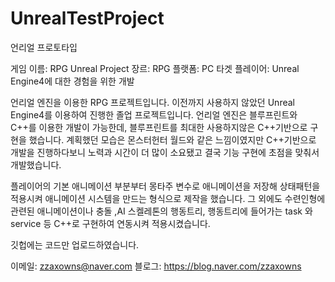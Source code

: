 # UnrealTestProject
언리얼 프로토타입

게임 이름: RPG Unreal Project
장르: RPG
플랫폼: PC
타겟 플레이어: Unreal Engine4에 대한 경험을 위한 개발

언리얼 엔진을 이용한 RPG 프로젝트입니다. 이전까지 사용하지 않았던 Unreal Engine4를 이용하여 진행한 졸업 프로젝트입니다.
언리얼 엔진은 블루프린트와 C++를 이용한 개발이 가능한데, 블루프린트를 최대한 사용하지않은 C++기반으로 구현을 했습니다.
계획했던 모습은 몬스터헌터 월드와 같은 느낌이였지만 C++기반으로 개발을 진행하다보니 노력과 시간이 더 많이 소요됐고 결국 기능 구현에 초점을 맞춰서 개발했습니다. 

플레이어의 기본 애니메이션 부분부터 몽타주 변수로 애니메이션을 저장해 상태패턴을 적용시켜 애니메이션 시스템을 만드는 형식으로 제작을 했습니다. 그 외에도 수련인형에 관련된 애니메이션이나 충돌
,AI 스켈레톤의 행동트리, 행동트리에 들어가는 task 와 service 등 C++로 구현하여 연동시켜 적용시켰습니다. 

깃헙에는 코드만 업로드하였습니다.

이메일: zzaxowns@naver.com
블로그: https://blog.naver.com/zzaxowns
